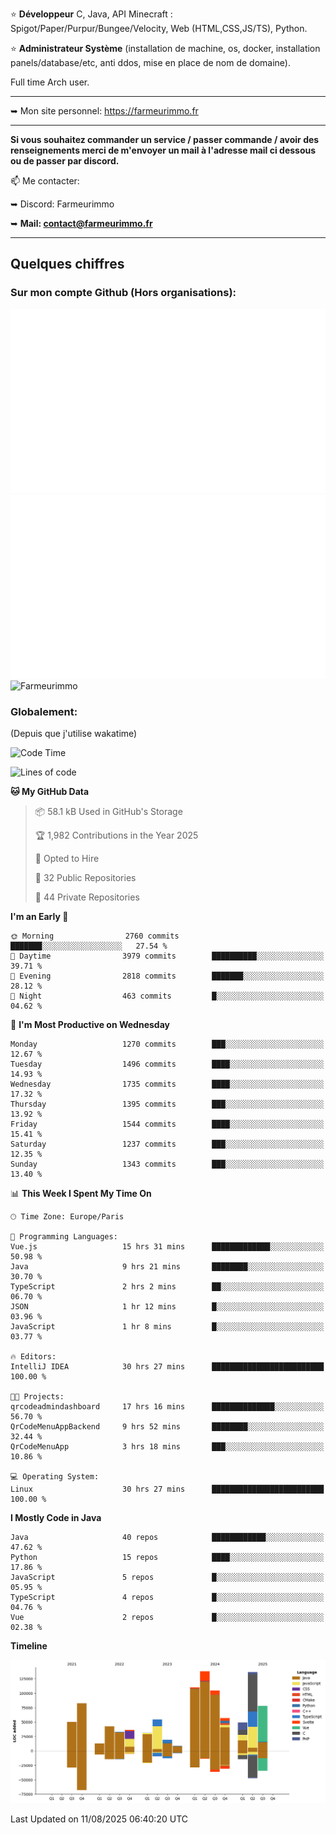 ⭐ **Développeur** C, Java, API Minecraft : Spigot/Paper/Purpur/Bungee/Velocity, Web (HTML,CSS,JS/TS), Python.

⭐ **Administrateur Système** (installation de machine, os, docker, installation panels/database/etc, anti ddos, mise en place de nom de domaine).

Full time Arch user.

---

➥ Mon site personnel: https://farmeurimmo.fr

---

**Si vous souhaitez commander un service / passer commande / avoir des renseignements merci de m'envoyer un mail à l'adresse mail ci dessous ou de passer par discord.**

📫 Me contacter:
 
   ➥ Discord: Farmeurimmo
   
   ➥ **Mail: contact@farmeurimmo.fr**

---
## Quelques chiffres

### Sur mon compte Github (Hors organisations):

<a href="https://github.com/Farmeurimmo/github-stats">
<img src="https://github.com/Farmeurimmo/github-stats/blob/master/generated/overview.svg#gh-dark-mode-only" />
<img src="https://github.com/Farmeurimmo/github-stats/blob/master/generated/languages.svg#gh-dark-mode-only" />
</a>

<img src="https://komarev.com/ghpvc/?username=Farmeurimmo" alt="Farmeurimmo" />

### Globalement:

(Depuis que j'utilise wakatime)
<!--START_SECTION:waka-->
![Code Time](http://img.shields.io/badge/Code%20Time-2%2C330%20hrs%2059%20mins-blue)

![Lines of code](https://img.shields.io/badge/From%20Hello%20World%20I%27ve%20Written-1.1%20million%20lines%20of%20code-blue)

**🐱 My GitHub Data** 

> 📦 58.1 kB Used in GitHub's Storage 
 > 
> 🏆 1,982 Contributions in the Year 2025
 > 
> 💼 Opted to Hire
 > 
> 📜 32 Public Repositories 
 > 
> 🔑 44 Private Repositories 
 > 
**I'm an Early 🐤** 

```text
🌞 Morning                2760 commits        ███████░░░░░░░░░░░░░░░░░░   27.54 % 
🌆 Daytime                3979 commits        ██████████░░░░░░░░░░░░░░░   39.71 % 
🌃 Evening                2818 commits        ███████░░░░░░░░░░░░░░░░░░   28.12 % 
🌙 Night                  463 commits         █░░░░░░░░░░░░░░░░░░░░░░░░   04.62 % 
```
📅 **I'm Most Productive on Wednesday** 

```text
Monday                   1270 commits        ███░░░░░░░░░░░░░░░░░░░░░░   12.67 % 
Tuesday                  1496 commits        ████░░░░░░░░░░░░░░░░░░░░░   14.93 % 
Wednesday                1735 commits        ████░░░░░░░░░░░░░░░░░░░░░   17.32 % 
Thursday                 1395 commits        ███░░░░░░░░░░░░░░░░░░░░░░   13.92 % 
Friday                   1544 commits        ████░░░░░░░░░░░░░░░░░░░░░   15.41 % 
Saturday                 1237 commits        ███░░░░░░░░░░░░░░░░░░░░░░   12.35 % 
Sunday                   1343 commits        ███░░░░░░░░░░░░░░░░░░░░░░   13.40 % 
```


📊 **This Week I Spent My Time On** 

```text
🕑︎ Time Zone: Europe/Paris

💬 Programming Languages: 
Vue.js                   15 hrs 31 mins      █████████████░░░░░░░░░░░░   50.98 % 
Java                     9 hrs 21 mins       ████████░░░░░░░░░░░░░░░░░   30.70 % 
TypeScript               2 hrs 2 mins        ██░░░░░░░░░░░░░░░░░░░░░░░   06.70 % 
JSON                     1 hr 12 mins        █░░░░░░░░░░░░░░░░░░░░░░░░   03.96 % 
JavaScript               1 hr 8 mins         █░░░░░░░░░░░░░░░░░░░░░░░░   03.77 % 

🔥 Editors: 
IntelliJ IDEA            30 hrs 27 mins      █████████████████████████   100.00 % 

🐱‍💻 Projects: 
qrcodeadmindashboard     17 hrs 16 mins      ██████████████░░░░░░░░░░░   56.70 % 
QrCodeMenuAppBackend     9 hrs 52 mins       ████████░░░░░░░░░░░░░░░░░   32.44 % 
QrCodeMenuApp            3 hrs 18 mins       ███░░░░░░░░░░░░░░░░░░░░░░   10.86 % 

💻 Operating System: 
Linux                    30 hrs 27 mins      █████████████████████████   100.00 % 
```

**I Mostly Code in Java** 

```text
Java                     40 repos            ████████████░░░░░░░░░░░░░   47.62 % 
Python                   15 repos            ████░░░░░░░░░░░░░░░░░░░░░   17.86 % 
JavaScript               5 repos             █░░░░░░░░░░░░░░░░░░░░░░░░   05.95 % 
TypeScript               4 repos             █░░░░░░░░░░░░░░░░░░░░░░░░   04.76 % 
Vue                      2 repos             █░░░░░░░░░░░░░░░░░░░░░░░░   02.38 % 
```



**Timeline**

![Lines of Code chart](https://raw.githubusercontent.com/Farmeurimmo/Farmeurimmo/main/assets/bar_graph.png)


 Last Updated on 11/08/2025 06:40:20 UTC
<!--END_SECTION:waka-->
